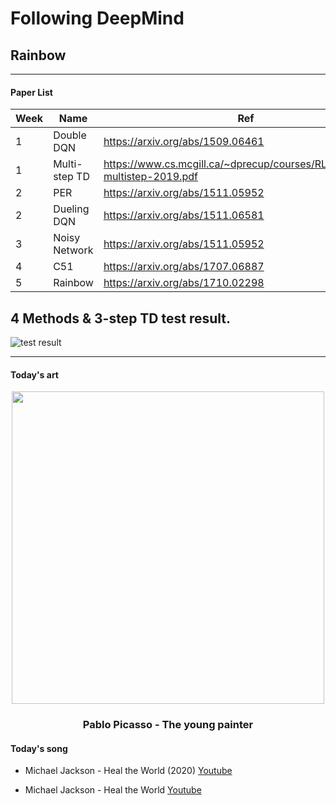# Following DeepMind
## Rainbow

- - -

#### Paper List

|Week|Name|Ref|
|---|---|---|
|1|Double DQN|https://arxiv.org/abs/1509.06461|
|1|Multi-step TD|https://www.cs.mcgill.ca/~dprecup/courses/RL/Lectures/8-multistep-2019.pdf|
|2|PER|https://arxiv.org/abs/1511.05952|
|2|Dueling DQN|https://arxiv.org/abs/1511.06581|
|3|Noisy Network|https://arxiv.org/abs/1511.05952|
|4|C51|https://arxiv.org/abs/1707.06887|
|5|Rainbow|https://arxiv.org/abs/1710.02298|

## 4 Methods & 3-step TD test result.

![test result](https://github.com/LeejwUniverse/RL_Rainbow_Pytorch/blob/master/image/compare_results.png)

- - -

#### Today's art
<div align="center">
    <img src="https://github.com/LeejwUniverse/RL_Rainbow/blob/master/arts/The_young_painter(1972)_picasso.jpg" width="500">
</div>

<h3 align="center"> Pablo Picasso - The young painter </h3>


#### Today's song
* Michael Jackson - Heal the World (2020)
[Youtube](https://youtu.be/nhcG9wqn0gU)

* Michael Jackson - Heal the World
[Youtube](https://youtu.be/BWf-eARnf6U)
